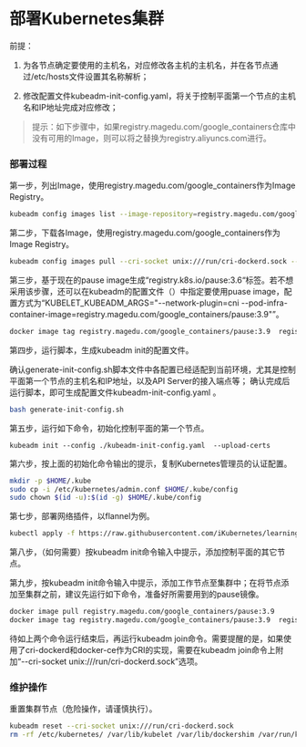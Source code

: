 # 部署Kubernetes集群

前提：

1. 为各节点确定要使用的主机名，对应修改各主机的主机名，并在各节点通过/etc/hosts文件设置其名称解析；

2. 修改配置文件kubeadm-init-config.yaml，将关于控制平面第一个节点的主机名和IP地址完成对应修改；

> 提示：如下步骤中，如果registry.magedu.com/google_containers仓库中没有可用的Image，则可以将之替换为registry.aliyuncs.com进行。
>

### 部署过程

第一步，列出Image，使用registry.magedu.com/google_containers作为Image Registry。

```bash
kubeadm config images list --image-repository=registry.magedu.com/google_containers
```

第二步，下载各Image，使用registry.magedu.com/google_containers作为Image Registry。

```bash
kubeadm config images pull --cri-socket unix:///run/cri-dockerd.sock --image-repository=registry.magedu.com/google_containers
```

第三步，基于现在的pause image生成“registry.k8s.io/pause:3.6“标签。若不想采用该步骤，还可以在kubeadm的配置文件（）中指定要使用puase image，配置方式为“KUBELET_KUBEADM_ARGS="--network-plugin=cni --pod-infra-container-image=registry.magedu.com/google_containers/pause:3.9"”。

```bash
docker image tag registry.magedu.com/google_containers/pause:3.9  registry.k8s.io/pause:3.6
```

第四步，运行脚本，生成kubeadm init的配置文件。

确认generate-init-config.sh脚本文件中各配置已经适配到当前环境，尤其是控制平面第一个节点的主机名和IP地址，以及API Server的接入端点等； 确认完成后运行脚本，即可生成配置文件kubeadm-init-config.yaml 。

```bash
bash generate-init-config.sh
```

第五步，运行如下命令，初始化控制平面的第一个节点。

```
kubeadm init --config ./kubeadm-init-config.yaml  --upload-certs
```

第六步，按上面的初始化命令输出的提示，复制Kubernetes管理员的认证配置。

```bash
mkdir -p $HOME/.kube
sudo cp -i /etc/kubernetes/admin.conf $HOME/.kube/config
sudo chown $(id -u):$(id -g) $HOME/.kube/config
```

第七步，部署网络插件，以flannel为例。

```bash
kubectl apply -f https://raw.githubusercontent.com/iKubernetes/learning-k8s/master/MageEdu-Private-Cloud/flannel/kube-flannel.yml
```

第八步，（如何需要）按kubeadm init命令输入中提示，添加控制平面的其它节点。

第九步，按kubeadm init命令输入中提示，添加工作节点至集群中；在将节点添加至集群之前，建议先运行如下命令，准备好所需要用到的pause镜像。

```bash
docker image pull registry.magedu.com/google_containers/pause:3.9
docker image tag registry.magedu.com/google_containers/pause:3.9  registry.k8s.io/pause:3.6
```

待如上两个命令运行结束后，再运行kubeadm join命令。需要提醒的是，如果使用了cri-dockerd和docker-ce作为CRI的实现，需要在kubeadm join命令上附加“--cri-socket unix:///run/cri-dockerd.sock”选项。

### 维护操作

重置集群节点（危险操作，请谨慎执行）。

```bash
kubeadm reset --cri-socket unix:///run/cri-dockerd.sock
rm -rf /etc/kubernetes/ /var/lib/kubelet /var/lib/dockershim /var/run/kubernetes /var/lib/cni /etc/cni/net.d /var/lib/etcd /run/flannel/
```

